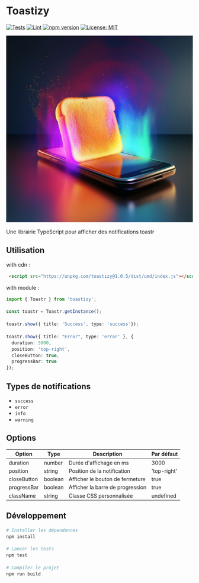 # Toastizy

[![Tests](https://github.com/theodugautier/toastizy/actions/workflows/tests.yml/badge.svg)](https://github.com/theodugautier/toastizy/actions/workflows/tests.yml)
[![Lint](https://github.com/theodugautier/toastizy/actions/workflows/lint.yml/badge.svg)](https://github.com/theodugautier/toastizy/actions/workflows/lint.yml)
[![npm version](https://img.shields.io/npm/v/toastizy.svg)](https://www.npmjs.com/package/toastizy)
[![License: MIT](https://img.shields.io/badge/License-MIT-yellow.svg)](https://opensource.org/licenses/MIT)

![Toastizy Cover](cover.png)

Une librairie TypeScript pour afficher des notifications toastr

## Utilisation

with cdn :
```html
 <script src="https://unpkg.com/toastizy@1.0.5/dist/umd/index.js"></script>
```

with module :
```typescript
import { Toastr } from 'toastizy';

const toastr = Toastr.getInstance();

toastr.show({ title: 'Success', type: 'success'});

toastr.show({ title: "Error", type: 'error' }, {
  duration: 5000,
  position: 'top-right',
  closeButton: true,
  progressBar: true
});
```

## Types de notifications

- `success`
- `error`
- `info`
- `warning`

## Options

| Option | Type | Description | Par défaut |
|--------|------|-------------|------------|
| duration | number | Durée d'affichage en ms | 3000 |
| position | string | Position de la notification | 'top-right' |
| closeButton | boolean | Afficher le bouton de fermeture | true |
| progressBar | boolean | Afficher la barre de progression | true |
| className | string | Classe CSS personnalisée | undefined |

## Développement

```bash
# Installer les dépendances
npm install

# Lancer les tests
npm test

# Compiler le projet
npm run build
```
